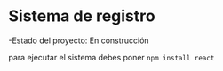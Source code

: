 <h1>Sistema de registro</h1>

-Estado del proyecto: En construcción

para ejecutar el sistema debes poner
```npm install react```
